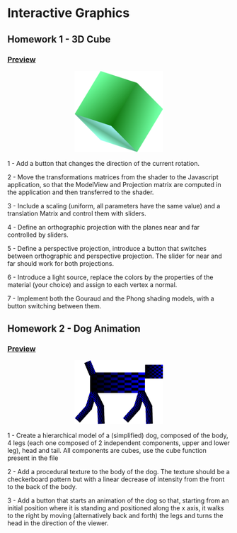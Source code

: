 # Interactive Graphics

## Homework 1 - 3D Cube

<p align="center">
<a href="https://blacksimo.github.io/IG/HW1/Homework1.html"><h3>Preview</h3></a>
</p>
<p align="center">
<img src="https://github.com/Blacksimo/Interactive-Graphics-WebGL/blob/master/Homework1/Report/cube.png" width="200"/>
</p>

1 - Add a button that changes the direction of the current rotation.

2 - Move the transformations matrices from the shader to the Javascript application, so that the ModelView and Projection matrix are computed in the application and then transferred to the shader.

3 - Include a scaling (uniform, all parameters have the same value) and a translation Matrix and control them with sliders.

4 - Define an orthographic projection with the planes near and far controlled by sliders.

5 - Define a perspective projection, introduce a button that switches between orthographic and perspective projection. The slider for near and far should work for both projections.

6 - Introduce a light source, replace the colors by the properties of the material (your choice) and assign to each vertex a normal.

7 - Implement both the Gouraud and the Phong shading models, with a button switching between them.

## Homework 2 - Dog Animation

<p align="center">
<a href="https://blacksimo.github.io/IG/HW2/Homework2.html"><h3>Preview</h3></a>
</p>
<p align="center">
<img src="https://github.com/Blacksimo/Interactive-Graphics-WebGL/blob/master/Homework2/Report/dog.png" width="200"/>
</p>

1 - Create a hierarchical model of a (simplified) dog, composed of the body, 4 legs (each one composed of 2 independent components, upper and lower leg), head and tail. All components are cubes, use the cube function present in the file

2 - Add a procedural texture to the body of the dog. The texture should be a checkerboard pattern but with a linear decrease of intensity from the front to the back of the body.

3 - Add a button that starts an animation of the dog so that, starting from an initial position where it is standing and positioned along the x axis, it walks to the right by moving (alternatively back and forth) the legs and turns the head in the direction of the viewer.
